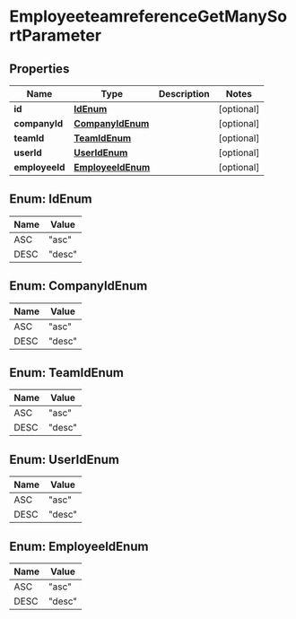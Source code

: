 

# EmployeeteamreferenceGetManySortParameter


## Properties

| Name | Type | Description | Notes |
|------------ | ------------- | ------------- | -------------|
|**id** | [**IdEnum**](#IdEnum) |  |  [optional] |
|**companyId** | [**CompanyIdEnum**](#CompanyIdEnum) |  |  [optional] |
|**teamId** | [**TeamIdEnum**](#TeamIdEnum) |  |  [optional] |
|**userId** | [**UserIdEnum**](#UserIdEnum) |  |  [optional] |
|**employeeId** | [**EmployeeIdEnum**](#EmployeeIdEnum) |  |  [optional] |



## Enum: IdEnum

| Name | Value |
|---- | -----|
| ASC | &quot;asc&quot; |
| DESC | &quot;desc&quot; |



## Enum: CompanyIdEnum

| Name | Value |
|---- | -----|
| ASC | &quot;asc&quot; |
| DESC | &quot;desc&quot; |



## Enum: TeamIdEnum

| Name | Value |
|---- | -----|
| ASC | &quot;asc&quot; |
| DESC | &quot;desc&quot; |



## Enum: UserIdEnum

| Name | Value |
|---- | -----|
| ASC | &quot;asc&quot; |
| DESC | &quot;desc&quot; |



## Enum: EmployeeIdEnum

| Name | Value |
|---- | -----|
| ASC | &quot;asc&quot; |
| DESC | &quot;desc&quot; |



